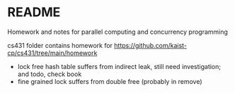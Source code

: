 # README

Homework and notes for parallel computing and concurrency programming


cs431 folder contains homework for https://github.com/kaist-cp/cs431/tree/main/homework
* lock free hash table suffers from indirect leak, still need investigation; and todo, check book
* fine grained lock suffers from double free (probably in remove)

